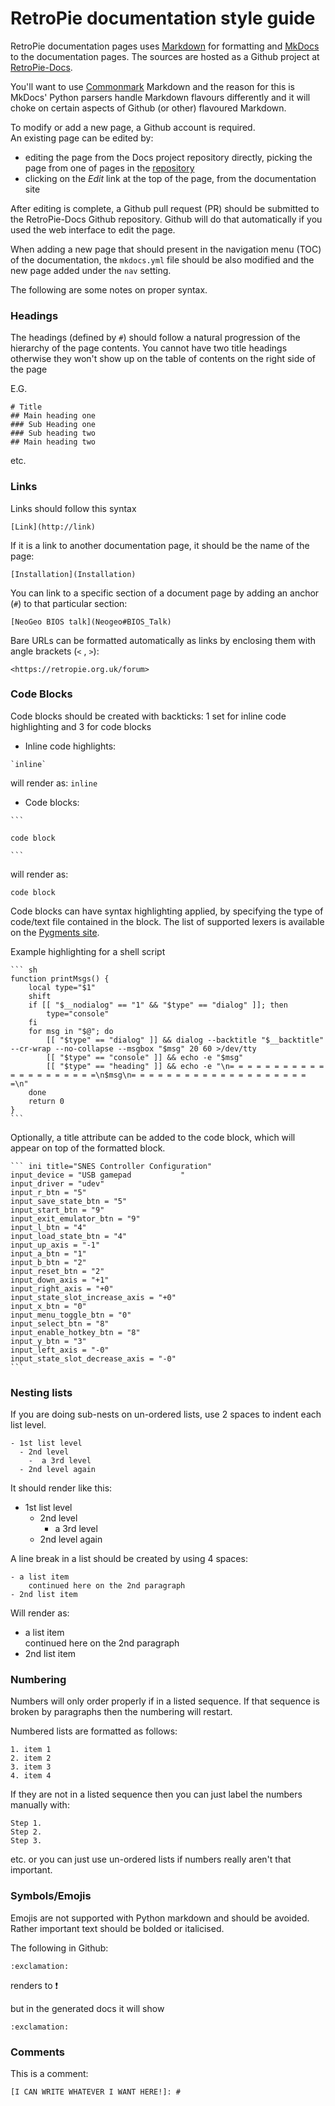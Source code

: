 # RetroPie documentation style guide

RetroPie documentation pages uses [Markdown](https://daringfireball.net/projects/markdown/) for formatting and [MkDocs](https://github.com/mkdocs/mkdocs) to  the documentation pages. The sources are hosted as a Github project at [RetroPie-Docs](https://github.com/retropie/retropie-docs/).

You'll want to use [Commonmark](http://commonmark.org/help/) Markdown and the reason for this is MkDocs' Python parsers handle Markdown flavours differently and it will choke on certain aspects of Github (or other) flavoured Markdown.

To modify or add a new page, a Github account is required.   
An existing page can be edited by:   

- editing the page from the Docs project repository directly, picking the page from one of pages in the [repository](https://github.com/RetroPie/RetroPie-Docs/tree/master/docs)
- clicking on the _Edit_ link at the top of the page, from the documentation site

After editing is complete, a Github pull request (PR) should be submitted to the RetroPie-Docs Github repository. Github will do that automatically if you used the web interface to edit the page.

When adding a new page that should present in the navigation menu (TOC) of the documentation, the `mkdocs.yml` file should be also modified and the new page added under the `nav` setting.

The following are some notes on proper syntax.

### Headings

The headings (defined by `#`) should follow a natural progression of the hierarchy of the page contents. You cannot have two title headings otherwise they won't show up on the table of contents on the right side of the page

E.G.
```
# Title
## Main heading one
### Sub Heading one
### Sub heading two
## Main heading two
```
etc.

### Links

Links should follow this syntax

```
[Link](http://link)
```
If it is a link to another documentation page, it should be the name of the page:
```
[Installation](Installation)
```

You can link to a specific section of a document page by adding an anchor (`#`) to that particular section:
```
[NeoGeo BIOS talk](Neogeo#BIOS_Talk)
```

Bare URLs can be formatted automatically as links by enclosing them with angle brackets (`<` , `>`):
```
<https://retropie.org.uk/forum>
```

### Code Blocks

Code blocks should be created with backticks: 1 set for inline code highlighting and 3 for code blocks

* Inline code highlights:

`` `inline` ``

will render as:
`inline` 

* Code blocks:


` ``` `

`code block`

` ``` ` 

will render as:
```
code block
```

Code blocks can have syntax highlighting applied, by specifying the type of code/text file contained in the block. The list of supported lexers is available on the [Pygments site](https://pygments.org/languages/).

Example highlighting for a shell script
````
``` sh
function printMsgs() {
    local type="$1"
    shift
    if [[ "$__nodialog" == "1" && "$type" == "dialog" ]]; then
        type="console"
    fi
    for msg in "$@"; do
        [[ "$type" == "dialog" ]] && dialog --backtitle "$__backtitle" --cr-wrap --no-collapse --msgbox "$msg" 20 60 >/dev/tty
        [[ "$type" == "console" ]] && echo -e "$msg"
        [[ "$type" == "heading" ]] && echo -e "\n= = = = = = = = = = = = = = = = = = = = =\n$msg\n= = = = = = = = = = = = = = = = = = = = =\n"
    done
    return 0
}
```
````

Optionally, a title attribute can be added to the code block, which will appear on top of the formatted block.
````
``` ini title="SNES Controller Configuration"
input_device = "USB gamepad           "
input_driver = "udev"
input_r_btn = "5"
input_save_state_btn = "5"
input_start_btn = "9"
input_exit_emulator_btn = "9"
input_l_btn = "4"
input_load_state_btn = "4"
input_up_axis = "-1"
input_a_btn = "1"
input_b_btn = "2"
input_reset_btn = "2"
input_down_axis = "+1"
input_right_axis = "+0"
input_state_slot_increase_axis = "+0"
input_x_btn = "0"
input_menu_toggle_btn = "0"
input_select_btn = "8"
input_enable_hotkey_btn = "8"
input_y_btn = "3"
input_left_axis = "-0"
input_state_slot_decrease_axis = "-0"
```
````


### Nesting lists

If you are doing sub-nests on un-ordered lists, use 2 spaces to indent each list level.

```
- 1st list level
  - 2nd level
    -  a 3rd level
  - 2nd level again
```

It should render like this:

- 1st list level
  - 2nd level
    -  a 3rd level
  - 2nd level again

A line break in a list should be created by using 4 spaces:
```
- a list item
    continued here on the 2nd paragraph
- 2nd list item

```

Will render as:

- a list item   
    continued here on the 2nd paragraph
- 2nd list item


### Numbering

Numbers will only order properly if in a listed sequence. If that sequence is broken by paragraphs then the numbering will restart.

Numbered lists are formatted as follows:
```
1. item 1
2. item 2
3. item 3
4. item 4
```
If they are not in a listed sequence then you can just label the numbers manually with:

```
Step 1.
Step 2.
Step 3.
```
etc. or you can just use un-ordered lists if numbers really aren't that important.

### Symbols/Emojis

Emojis are not supported with Python markdown and should be avoided. Rather important text should be bolded or italicised.

The following in Github:
```
:exclamation:
```
renders to :exclamation:

but in the generated docs it will show
```
:exclamation:
```

### Comments

This is a comment:
```
[I CAN WRITE WHATEVER I WANT HERE!]: #
```
